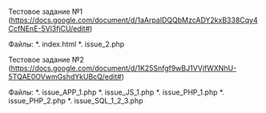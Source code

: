Тестовое задание №1 (https://docs.google.com/document/d/1aArpaIDQQbMzcADY2kxB338Cqy4CcfNEnE-5Vl3fjCU/edit#)

Файлы:
*. index.html
*. issue_2.php

Тестовое задание №2 (https://docs.google.com/document/d/1K25Snfgf9wBJ1VVjfWXNhU-5TQAE0OVwmGshdYkUBcQ/edit#)

Файлы:
*. issue_APP_1.php
*. issue_JS_1.php
*. issue_PHP_1.php
*. issue_PHP_2.php
*. issue_SQL_1_2_3.php